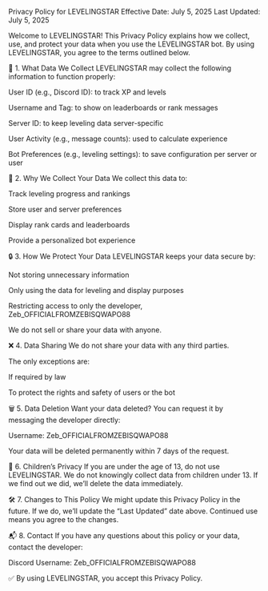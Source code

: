 
Privacy Policy for LEVELINGSTAR
Effective Date: July 5, 2025
Last Updated: July 5, 2025

Welcome to LEVELINGSTAR! This Privacy Policy explains how we collect, use, and protect your data when you use the LEVELINGSTAR bot. By using LEVELINGSTAR, you agree to the terms outlined below.

🔐 1. What Data We Collect
LEVELINGSTAR may collect the following information to function properly:

User ID (e.g., Discord ID): to track XP and levels

Username and Tag: to show on leaderboards or rank messages

Server ID: to keep leveling data server-specific

User Activity (e.g., message counts): used to calculate experience

Bot Preferences (e.g., leveling settings): to save configuration per server or user

🎯 2. Why We Collect Your Data
We collect this data to:

Track leveling progress and rankings

Store user and server preferences

Display rank cards and leaderboards

Provide a personalized bot experience

🔒 3. How We Protect Your Data
LEVELINGSTAR keeps your data secure by:

Not storing unnecessary information

Only using the data for leveling and display purposes

Restricting access to only the developer, Zeb_OFFICIALFROMZEBISQWAPO88

We do not sell or share your data with anyone.

❌ 4. Data Sharing
We do not share your data with any third parties.

The only exceptions are:

If required by law

To protect the rights and safety of users or the bot

🗑️ 5. Data Deletion
Want your data deleted? You can request it by messaging the developer directly:

Username: Zeb_OFFICIALFROMZEBISQWAPO88

Your data will be deleted permanently within 7 days of the request.

👶 6. Children’s Privacy
If you are under the age of 13, do not use LEVELINGSTAR. We do not knowingly collect data from children under 13. If we find out we did, we’ll delete the data immediately.

🛠️ 7. Changes to This Policy
We might update this Privacy Policy in the future. If we do, we’ll update the “Last Updated” date above. Continued use means you agree to the changes.

📬 8. Contact
If you have any questions about this policy or your data, contact the developer:

Discord Username: Zeb_OFFICIALFROMZEBISQWAPO88

✅ By using LEVELINGSTAR, you accept this Privacy Policy.
